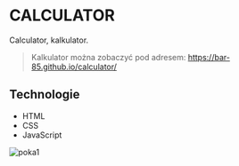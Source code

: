 # CALCULATOR
Calculator, kalkulator.



>Kalkulator można zobaczyć pod adresem: https://bar-85.github.io/calculator/


## Technologie
* HTML
* CSS
* JavaScript




![poka1](https://user-images.githubusercontent.com/105555319/168683351-87b50cd4-4020-4180-abf7-a7da73613c78.png)

